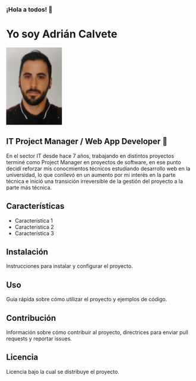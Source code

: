 ### ¡Hola a todos! 👋
# Yo soy Adrián Calvete

<img src="img/adri.jpeg" alt="Imagen de portada" width="150"/>

## IT Project Manager / Web App Developer 💬
En el sector IT desde hace 7 años, trabajando en distintos proyectos terminé como Project Manager en proyectos de software, en ese punto decidí reforzar mis conocmientos técnicos estudiando desarrollo web en la universidad, lo que conllevó en un aumento por mi interés en la parte técnica e inició una transición irreversible de la gestión del proyecto a la parte más técnica.

## Características 
- Característica 1
- Característica 2
- Característica 3

## Instalación 
Instrucciones para instalar y configurar el proyecto.

## Uso
Guía rápida sobre cómo utilizar el proyecto y ejemplos de código.

## Contribución 
Información sobre cómo contribuir al proyecto, directrices para enviar pull requests y reportar issues.

## Licencia
Licencia bajo la cual se distribuye el proyecto.

<!--
**AdrianCalveteDev/AdrianCalveteDev** is a ✨ _special_ ✨ repository because its `README.md` (this file) appears on your GitHub profile.

Here are some ideas to get you started:

- 🔭 I’m currently working on ...
- 🌱 I’m currently learning ...
- 👯 I’m looking to collaborate on ...
- 🤔 I’m looking for help with ...
- 💬 Ask me about ...
- 📫 How to reach me: ...
- 😄 Pronouns: ...
- ⚡ Fun fact: ...
-->
